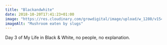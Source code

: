 ```yaml
---
title: "Blackandwhite"
date: 2018-10-20T17:41:23+01:00
image: "https://res.cloudinary.com/growdigital/image/upload/w_1280/v1544365784/mushroom-44727173574.jpg"
imageAlt: "Mushroom eaten by slugs"
---
```


Day 3 of My Life in Black & White, no people, no explanation.

